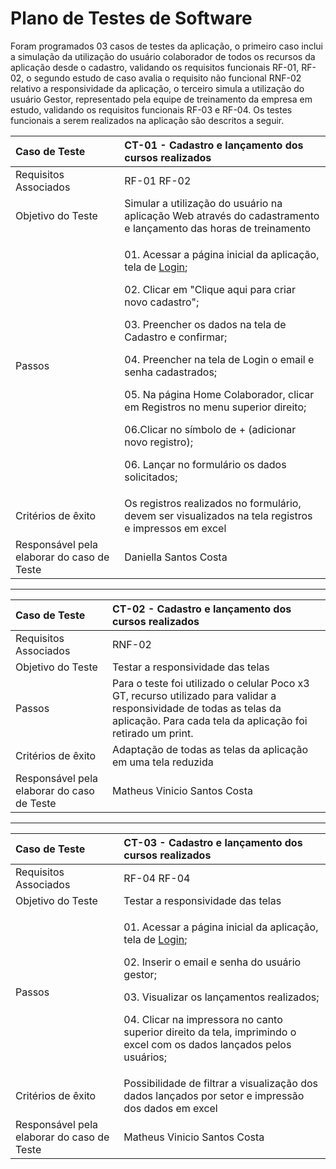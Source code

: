 # Plano de Testes de Software

Foram programados 03 casos de testes da aplicação, o primeiro caso inclui a simulação da utilização do usuário colaborador de todos os recursos da aplicação desde o cadastro, validando os requisitos funcionais RF-01, RF-02, o segundo estudo de caso avalia o requisito não funcional RNF-02 relativo a responsividade da aplicação, o terceiro simula a utilização do usuário Gestor, representado pela equipe de treinamento da empresa em estudo, validando os requisitos funcionais RF-03 e RF-04. 
Os testes funcionais a serem realizados na aplicação são descritos a seguir.

|Caso de Teste    | CT-01 - Cadastro e lançamento dos cursos realizados |
|:---|:---| 
| Requisitos Associados | RF-01 RF-02 |
| Objetivo do Teste | Simular a utilização do usuário na aplicação Web através do cadastramento e lançamento das horas de treinamento |
| Passos | <p>01. Acessar a página inicial da aplicação, tela de [Login](https://icei-puc-minas-pmv-ads.github.io/pmv-ads-2023-2-e1-proj-web-t7-controle-de-horas-de-treinamento/codigo-fonte/area-nao-logada/login/login.html);</p> <p>02. Clicar em "Clique aqui para criar novo cadastro";</p> <p>03. Preencher os dados na tela de Cadastro e confirmar;</p> <p>04. Preencher na tela de Login o email e senha cadastrados;</p> <p>05. Na página Home Colaborador, clicar em Registros no menu superior direito;</p> <p>06.Clicar no símbolo de + (adicionar novo registro);</p> <p>06. Lançar no formulário os dados solicitados;</p>  
| Critérios de êxito | Os registros realizados no formulário, devem ser visualizados na tela registros e impressos em excel |
| Responsável pela elaborar do caso de Teste | Daniella Santos Costa |
---------------------------------------------------------------------------------------------------------------------
|Caso de Teste    | CT-02 - Cadastro e lançamento dos cursos realizados |
|:---|:---|
| Requisitos Associados | RNF-02 |
| Objetivo do Teste | Testar a responsividade das telas |
| Passos | Para o teste foi utilizado o celular Poco x3 GT, recurso utilizado para validar a responsividade de todas as telas da aplicação. Para cada tela da aplicação foi retirado um print.
| Critérios de êxito | Adaptação de todas as telas da aplicação em uma tela reduzida  |
| Responsável pela elaborar do caso de Teste | Matheus Vinicio Santos Costa |
---------------------------------------------------------------------------------------------------------------------
|Caso de Teste    | CT-03 - Cadastro e lançamento dos cursos realizados |
|:---|:---|
| Requisitos Associados | RF-04 RF-04 |
| Objetivo do Teste | Testar a responsividade das telas |
| Passos | <p>01. Acessar a página inicial da aplicação, tela de [Login](https://icei-puc-minas-pmv-ads.github.io/pmv-ads-2023-2-e1-proj-web-t7-controle-de-horas-de-treinamento/codigo-fonte/area-nao-logada/login/login.html);</p> <p>02. Inserir o email e senha do usuário gestor;</p> <p>03. Visualizar os lançamentos realizados;</p> <p>04. Clicar na impressora no canto superior direito da tela, imprimindo o excel com os dados lançados pelos usuários;</p>
| Critérios de êxito | Possibilidade de filtrar a visualização dos dados lançados por setor e impressão dos dados em excel  |
| Responsável pela elaborar do caso de Teste | Matheus Vinicio Santos Costa |
